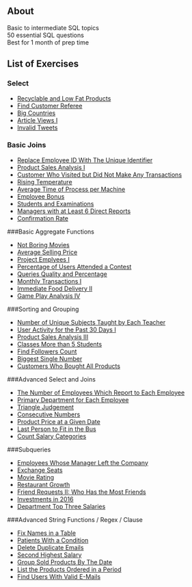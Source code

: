 ## About
Basic to intermediate SQL topics \
50 essential SQL questions \
Best for 1 month of prep time 

## List of Exercises
### Select
* [Recyclable and Low Fat Products](https://leetcode.com/problems/recyclable-and-low-fat-products/?envType=study-plan-v2&envId=top-sql-50)
* [Find Customer Referee](https://leetcode.com/problems/find-customer-referee/?envType=study-plan-v2&envId=top-sql-50)
* [Big Countries](https://leetcode.com/problems/big-countries/?envType=study-plan-v2&envId=top-sql-50)
* [Article Views I](https://leetcode.com/problems/article-views-i/?envType=study-plan-v2&envId=top-sql-50)
* [Invalid Tweets](https://leetcode.com/problems/invalid-tweets/?envType=study-plan-v2&envId=top-sql-50)

### Basic Joins
* [Replace Employee ID With The Unique Identifier](https://leetcode.com/problems/replace-employee-id-with-the-unique-identifier/?envType=study-plan-v2&envId=top-sql-50)
* [Product Sales Analysis I](https://leetcode.com/problems/product-sales-analysis-i/?envType=study-plan-v2&envId=top-sql-50)
* [Customer Who Visited but Did Not Make Any Transactions](https://leetcode.com/problems/customer-who-visited-but-did-not-make-any-transactions/?envType=study-plan-v2&envId=top-sql-50)
* [Rising Temperature](https://leetcode.com/problems/rising-temperature/description/?envType=study-plan-v2&envId=top-sql-50)
* [Average Time of Process per Machine](https://leetcode.com/problems/average-time-of-process-per-machine/description/?envType=study-plan-v2&envId=top-sql-50)
* [Employee Bonus](https://leetcode.com/problems/employee-bonus/description/?envType=study-plan-v2&envId=top-sql-50)
* [Students and Examinations](https://leetcode.com/problems/students-and-examinations/description/?envType=study-plan-v2&envId=top-sql-50)
* [Managers with at Least 6 Direct Reports](https://leetcode.com/problems/managers-with-at-least-5-direct-reports/description/?envType=study-plan-v2&envId=top-sql-50)
* [Confirmation Rate](https://leetcode.com/problems/confirmation-rate/description/?envType=study-plan-v2&envId=top-sql-50)

###Basic Aggregate Functions
* [Not Boring Movies](https://leetcode.com/problems/not-boring-movies/description/?envType=study-plan-v2&envId=top-sql-50)
* [Average Selling Price](https://leetcode.com/problems/average-selling-price/description/?envType=study-plan-v2&envId=top-sql-50)
* [Project Emplyees I](https://leetcode.com/problems/project-employees-i/description/?envType=study-plan-v2&envId=top-sql-50)
* [Percentage of Users Attended a Contest](https://leetcode.com/problems/percentage-of-users-attended-a-contest/description/?envType=study-plan-v2&envId=top-sql-50)
* [Queries Quality and Percentage](https://leetcode.com/problems/queries-quality-and-percentage/description/?envType=study-plan-v2&envId=top-sql-50)
* [Monthly Transactions I](https://leetcode.com/problems/monthly-transactions-i/description/?envType=study-plan-v2&envId=top-sql-50)
* [Immediate Food Delivery II](https://leetcode.com/problems/immediate-food-delivery-ii/description/?envType=study-plan-v2&envId=top-sql-50)
* [Game Play Analysis IV](https://leetcode.com/problems/game-play-analysis-iv/description/?envType=study-plan-v2&envId=top-sql-50)

###Sorting and Grouping
* [Number of Unique Subjects Taught by Each Teacher](https://leetcode.com/problems/number-of-unique-subjects-taught-by-each-teacher/description/?envType=study-plan-v2&envId=top-sql-50)
* [User Activity for the Past 30 Days I](https://leetcode.com/problems/user-activity-for-the-past-30-days-i/description/?envType=study-plan-v2&envId=top-sql-50)
* [Product Sales Analysis III](https://leetcode.com/problems/product-sales-analysis-iii/description/?envType=study-plan-v2&envId=top-sql-50)
* [Classes More than 5 Students](https://leetcode.com/problems/classes-more-than-5-students/description/?envType=study-plan-v2&envId=top-sql-50)
* [Find Followers Count](https://leetcode.com/problems/find-followers-count/description/?envType=study-plan-v2&envId=top-sql-50)
* [Biggest Single Number](https://leetcode.com/problems/biggest-single-number/description/?envType=study-plan-v2&envId=top-sql-50)
* [Customers Who Bought All Products](https://leetcode.com/problems/customers-who-bought-all-products/description/?envType=study-plan-v2&envId=top-sql-50)

###Advanced Select and Joins
* [The Number of Employees Which Report to Each Employee](https://leetcode.com/problems/the-number-of-employees-which-report-to-each-employee/description/?envType=study-plan-v2&envId=top-sql-50)
* [Primary Department for Each Employee](https://leetcode.com/problems/primary-department-for-each-employee/description/?envType=study-plan-v2&envId=top-sql-50)
* [Triangle Judgement](https://leetcode.com/problems/triangle-judgement/description/?envType=study-plan-v2&envId=top-sql-50)
* [Consecutive Numbers](https://leetcode.com/problems/consecutive-numbers/description/?envType=study-plan-v2&envId=top-sql-50)
* [Product Price at a Given Date](https://leetcode.com/problems/product-price-at-a-given-date/description/?envType=study-plan-v2&envId=top-sql-50)
* [Last Person to Fit in the Bus](https://leetcode.com/problems/last-person-to-fit-in-the-bus/description/?envType=study-plan-v2&envId=top-sql-50)
* [Count Salary Categories](https://leetcode.com/problems/count-salary-categories/description/?envType=study-plan-v2&envId=top-sql-50)

###Subqueries
* [Employees Whose Manager Left the Company](https://leetcode.com/problems/employees-whose-manager-left-the-company/description/?envType=study-plan-v2&envId=top-sql-50)
* [Exchange Seats](https://leetcode.com/problems/exchange-seats/description/?envType=study-plan-v2&envId=top-sql-50)
* [Movie Rating](https://leetcode.com/problems/movie-rating/description/?envType=study-plan-v2&envId=top-sql-50)
* [Restaurant Growth](https://leetcode.com/problems/restaurant-growth/description/?envType=study-plan-v2&envId=top-sql-50)
* [Friend Requests II: Who Has the Most Friends](https://leetcode.com/problems/friend-requests-ii-who-has-the-most-friends/description/?envType=study-plan-v2&envId=top-sql-50)
* [Investments in 2016](https://leetcode.com/problems/investments-in-2016/description/?envType=study-plan-v2&envId=top-sql-50)
* [Department Top Three Salaries](https://leetcode.com/problems/department-top-three-salaries/description/?envType=study-plan-v2&envId=top-sql-50)

###Advanced String Functions / Regex / Clause
* [Fix Names in a Table](https://leetcode.com/problems/fix-names-in-a-table/description/?envType=study-plan-v2&envId=top-sql-50)
* [Patients With a Condition](https://leetcode.com/problems/patients-with-a-condition/description/?envType=study-plan-v2&envId=top-sql-50)
* [Delete Duplicate Emails](https://leetcode.com/problems/delete-duplicate-emails/description/?envType=study-plan-v2&envId=top-sql-50)
* [Second Highest Salary](https://leetcode.com/problems/second-highest-salary/description/?envType=study-plan-v2&envId=top-sql-50)
* [Group Sold Products By The Date](https://leetcode.com/problems/group-sold-products-by-the-date/description/?envType=study-plan-v2&envId=top-sql-50)
* [List the Products Ordered in a Period](https://leetcode.com/problems/list-the-products-ordered-in-a-period/description/?envType=study-plan-v2&envId=top-sql-50)
* [Find Users With Valid E-Mails](https://leetcode.com/problems/find-users-with-valid-e-mails/description/?envType=study-plan-v2&envId=top-sql-50)

